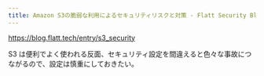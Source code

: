 ```yaml
---
title: Amazon S3の脆弱な利用によるセキュリティリスクと対策 - Flatt Security Blog
---
```


https://blog.flatt.tech/entry/s3_security

S3 は便利でよく使われる反面、セキュリティ設定を間違えると色々な事故につながるので、設定は慎重にしておきたい。


